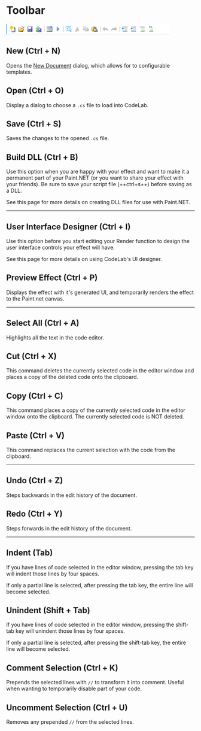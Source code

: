 # Toolbar

![Toolbar](img/toolbar.png)

## New (Ctrl + N)

Opens the [New Document](new-doc.md) dialog, which allows for to configurable templates.

## Open (Ctrl + O)

Display a dialog to choose a `.cs` file to load into CodeLab.

## Save (Ctrl + S)

Saves the changes to the opened `.cs` file.

## Build DLL (Ctrl + B)

Use this option when you are happy with your effect and want to make it a permanent part of your Paint.NET (or you want to share your effect with your friends). Be sure to save your script file (++ctrl+s++) before saving as a DLL.

See this page for more details on creating DLL files for use with Paint.NET.

___

## User Interface Designer (Ctrl + I)

Use this option before you start editing your Render function to design the user interface controls your effect will have.

See this page for more details on using CodeLab's UI designer.

## Preview Effect (Ctrl + P)

Displays the effect with it's generated UI, and temporarily renders the effect to the Paint.net canvas.

___

## Select All (Ctrl + A)

Highlights all the text in the code editor.

## Cut (Ctrl + X)

This command deletes the currently selected code in the editor window and places a copy of the deleted code onto the clipboard.

## Copy (Ctrl + C)

This command places a copy of the currently selected code in the editor window onto the clipboard. The currently selected code is NOT deleted.

## Paste (Ctrl + V)

This command replaces the current selection with the code from the clipboard.

___

## Undo (Ctrl + Z)

Steps backwards in the edit history of the document.

## Redo (Ctrl + Y)

Steps forwards in the edit history of the document.

___

## Indent (Tab)

If you have lines of code selected in the editor window, pressing the tab key will indent those lines by four spaces.

If only a partial line is selected, after pressing the tab key, the entire line will become selected.

## Unindent (Shift + Tab)

If you have lines of code selected in the editor window, pressing the shift-tab key will unindent those lines by four spaces.

If only a partial line is selected, after pressing the shift-tab key, the entire line will become selected.

## Comment Selection (Ctrl + K)

Prepends the selected lines with `//` to transform it into comment. Useful when wanting to temporarily disable part of your code.

## Uncomment Selection (Ctrl + U)

Removes any prepended `//` from the selected lines.

